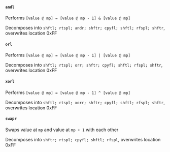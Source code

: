 ﻿#### `andl`
Performs `[value @ mp] = [value @ mp - 1] & [value @ mp]`

Decomposes into `shftl; rtspl; andr; shftr; cpyfl; shftl; rfspl; shftr`, overwrites location 0xFF

#### `orl`
Performs `[value @ mp] = [value @ mp - 1] | [value @ mp]`

Decomposes into `shftl; rtspl; orr; shftr; cpyfl; shftl; rfspl; shftr`, overwrites location 0xFF

#### `xorl`
Performs `[value @ mp] = [value @ mp - 1] ^ [value @ mp]`

Decomposes into `shftl; rtspl; xorr; shftr; cpyfl; shftl; rfspl; shftr`, overwrites location 0xFF

#### `swapr`
Swaps value at `mp` and value at `mp + 1` with each other

Decomposes into `shftr; rtspl; cpyfl; shftl; rfspl`, overwrites location 0xFF